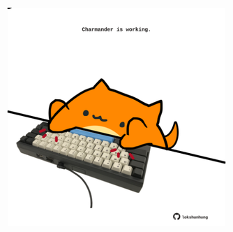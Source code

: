 <!-- built at 08/02/2025, 20:00:42 UTC -->
<p align="center">
  <img width="500" height="500" src="./ReadmeImage.svg">
</p>
